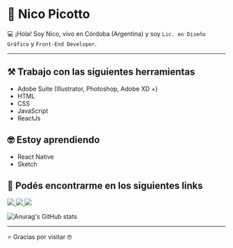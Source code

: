 <h1>🧔 Nico Picotto </h1>

💻 ¡Hola! Soy Nico, vivo en Córdoba (Argentina) y soy `Lic. en Diseño Gráfico` y `Front-End Developer`.

---

<h2>⚒️ Trabajo con las siguientes herramientas</h2>

* Adobe Suite (Illustrator, Photoshop, Adobe XD +)
* HTML
* CSS
* JavaScript
* ReactJs

<h2>🤓 Estoy aprendiendo</h2>

* React Native
* Sketch

<h2>📍 Podés encontrarme en los siguientes links</h2>

 <a href="https://www.linkedin.com/in/nicopicotto/">
    <img src="https://img.shields.io/badge/linkedin-%230077B5.svg?&style=for-the-badge&logo=linkedin&logoColor=white" />
 </a>
  <a href="(https://www.behance.net/nicolaspicotto">
    <img src="https://img.shields.io/badge/Behance-1769ff?style=for-the-badge&logo=behance&logoColor=white" />
 </a>
  <a href="https://www.instagram.com/npicotto">
    <img src="https://img.shields.io/badge/<Instagram>-%23E4405F.svg?style=for-the-badge&logo=Instagram&logoColor=white" />
 </a>

![Anurag's GitHub stats](https://github-readme-stats.vercel.app/api?username=nicopicotto&show_icons=true&theme=dark)

---
:star: Gracias por visitar :nerd_face:
